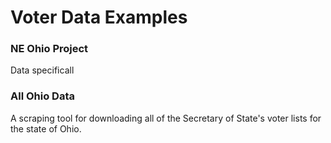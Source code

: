 # Voter Data Examples

### NE Ohio Project

Data specificall

### All Ohio Data

A scraping tool for downloading all of the Secretary of State's voter 
lists for the state of Ohio.
